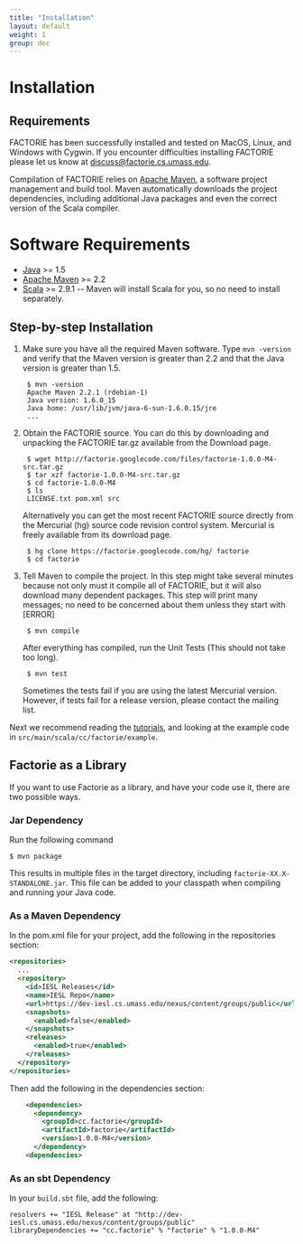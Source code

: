 ```yaml
---
title: "Installation"
layout: default
weight: 1
group: doc
---
```


Installation
===

Requirements
---

FACTORIE has been successfully installed and tested on MacOS, Linux, and Windows with Cygwin. If you encounter difficulties installing FACTORIE please let us know at discuss@factorie.cs.umass.edu.

Compilation of FACTORIE relies on [Apache Maven](http://maven.apache.org/), a software project management and build tool. Maven automatically downloads the project dependencies, including additional Java packages and even the correct version of the Scala compiler.

# Software Requirements

* [Java](http://www.java.com/getjava/) >= 1.5
* [Apache Maven](http://maven.apache.org/) >= 2.2
* [Scala](http://www.scala-lang.org/) >= 2.9.1 -- Maven will install Scala for you, so no need to install separately.

Step-by-step Installation
---

1. Make sure you have all the required Maven software. Type `mvn -version` and verify that the Maven version is greater than 2.2 and that the Java version is greater than 1.5.

        $ mvn -version
        Apache Maven 2.2.1 (rdebian-1)
        Java version: 1.6.0_15
        Java home: /usr/lib/jvm/java-6-sun-1.6.0.15/jre
        ...

2. Obtain the FACTORIE source. You can do this by downloading and unpacking the FACTORIE tar.gz available from the Download page.

        $ wget http://factorie.googlecode.com/files/factorie-1.0.0-M4-src.tar.gz
        $ tar xzf factorie-1.0.0-M4-src.tar.gz
        $ cd factorie-1.0.0-M4
        $ ls
        LICENSE.txt pom.xml src

    Alternatively you can get the most recent FACTORIE source directly from the Mercurial (hg) source code revision control system. Mercurial is freely available from its download page.

        $ hg clone https://factorie.googlecode.com/hg/ factorie
        $ cd factorie

3. Tell Maven to compile the project. In this step might take several minutes because not only must it compile all of FACTORIE, but it will also download many dependent packages. This step will print many messages; no need to be concerned about them unless they start with [ERROR]

        $ mvn compile

    After everything has compiled, run the Unit Tests (This should not take too long).

        $ mvn test

    Sometimes the tests fail if you are using the latest Mercurial version. However, if tests fail for a release version, please contact the mailing list.

Next we recommend reading the [tutorials](tutorials.html), and looking at the example code in `src/main/scala/cc/factorie/example`.

Factorie as a Library
---

If you want to use Factorie as a library, and have your code use it, there are two possible ways.

### Jar Dependency

Run the following command

    $ mvn package

This results in multiple files in the target directory, including `factorie-XX.X-STANDALONE.jar`. This file can be added to your classpath when compiling and running your Java code.

### As a Maven Dependency

In the pom.xml file for your project, add the following in the repositories section:

```xml
<repositories>
  ...
  <repository>
    <id>IESL Releases</id>
    <name>IESL Repo</name>
    <url>https://dev-iesl.cs.umass.edu/nexus/content/groups/public</url>
    <snapshots>
      <enabled>false</enabled>
    </snapshots>
    <releases>
      <enabled>true</enabled>
    </releases>
  </repository>
</repositories>
```
 
Then add the following in the dependencies section:

```xml
    <dependencies>
      <dependency>
        <groupId>cc.factorie</groupId>
        <artifactId>factorie</artifactId>
        <version>1.0.0-M4</version>
      </dependency>
    <dependencies>
```

### As an sbt Dependency

In your `build.sbt` file, add the following:

```
resolvers += "IESL Release" at "http://dev-iesl.cs.umass.edu/nexus/content/groups/public"
libraryDependencies += "cc.factorie" % "factorie" % "1.0.0-M4"
```